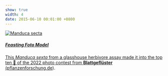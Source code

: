 ```yaml
---
show: true
width: 4
date: 2015-06-10 00:01:00 +0800
---
```

<div>
  <a href="assets/images/photos/IMG_2932m.jpg" target="_blank">
  <img data-src="{{ 'assets/images/photos/IMG_2932m.jpg' | relative_url }}" alt="Manduca secta" class="lazy w-100 rounded" 
    src="{{ '/assets/images/empty_300x200.png' | relative_url }}" data-toggle="tooltip" data-placement="top" title="Manduca sexta">
  <div class="card-body">
     <h5>Feasting Foto Model</h5>
    <p class="card-text">
      This <i>Manduca sexta</i> from a glasshouse herbivore assay made it into the top ten 🏅 of the 2022 photo contest from <strong>Blattgeflüster</strong> (<a href="https://www.pflanzenforschung.de/de/pflanzenwissen/bildstrecken/die-top-ten-2022" class="external" target="_blank" rel="noopener noreferrer">pflanzenforschung.de</a>).
    </p>
  </div>
</div>

